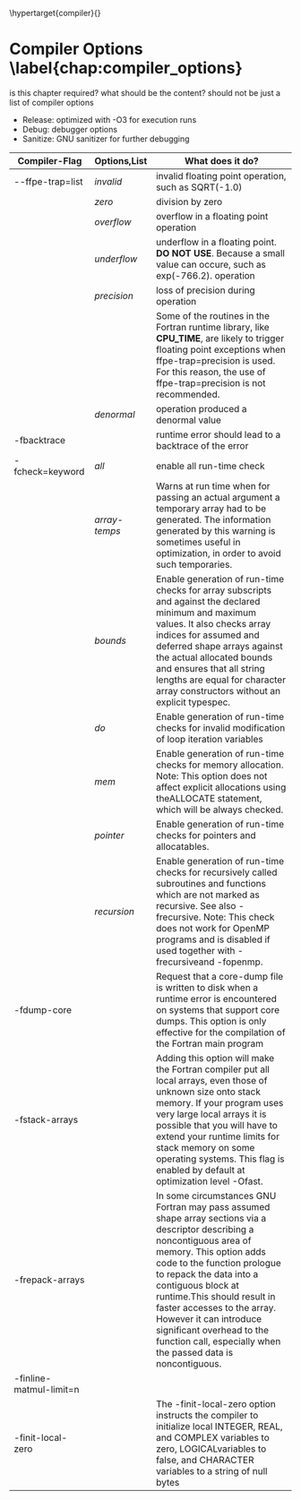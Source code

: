 \hypertarget{compiler}{}

# Compiler Options \label{chap:compiler_options}

is this chapter required? what should be the content? should not be just a list of compiler options

* Release: optimized with -O3 for execution runs
* Debug: debugger options
* Sanitize: GNU sanitizer for further debugging
  
|            Compiler-Flag           |     Options,List     |                                                                                                                                                                                                  What does it do?                                                                                                                                                                                                  |
| ---------------------------------- | -------------------- |                                                                                                                                                 -------------------------------------------------------------------------------------------------------------------                                                                                                                                                |
|          --ffpe-trap=list          |       *invalid*      |                                                                                                                                                                                invalid floating point operation, such as SQRT(-1.0)                                                                                                                                                                                |
|                                    |        *zero*        |                                                                                                                                                                                                  division by zero                                                                                                                                                                                                  |
|                                    |      *overflow*      |                                                                                                                                                                                       overflow in a floating point operation                                                                                                                                                                                       |
|                                    |      *underflow*     |                                                                                                                                                   underflow in a floating point. **DO NOT USE**. Because a small value can occure, such as exp(-766.2). operation                                                                                                                                                  |
|                                    |      *precision*     |                                                                                                                                                                                         loss of precision during operation                                                                                                                                                                                         |
|                                    |                      |                                                                                            Some of the routines in the Fortran runtime library, like **CPU_TIME**, are likely to trigger floating point exceptions when ffpe-trap=precision is used. For this reason, the use of ffpe-trap=precision is not recommended.                                                                                           |
|                                    |      *denormal*      |                                                                                                                                                                                         operation produced a denormal value                                                                                                                                                                                        |
|             -fbacktrace            |                      |                                                                                                                                                                                runtime error should lead to a backtrace of the error                                                                                                                                                                               |
|           -fcheck=keyword          |         *all*        |                                                                                                                                                                                              enable all run-time check                                                                                                                                                                                             |
|                                    |     *array-temps*    |                                                                                                   Warns at run time when for passing an actual argument a temporary array had to be generated. The information generated by this warning is sometimes useful in optimization, in order to avoid such temporaries.                                                                                                  |
|                                    |       *bounds*       |                                         Enable generation of run-time checks for array subscripts and against the declared minimum and maximum values. It also checks array indices for assumed and deferred shape arrays against the actual allocated bounds and ensures that all string lengths are equal for character array constructors without an explicit typespec.                                         |
|                                    |         *do*         |                                                                                                                                                              Enable generation of run-time checks for invalid modification of loop iteration variables                                                                                                                                                             |
|                                    |         *mem*        |                                                                                                                    Enable generation of run-time checks for memory allocation. Note: This option does not affect explicit allocations using theALLOCATE statement, which will be always checked.                                                                                                                   |
|                                    |       *pointer*      |                                                                                                                                                                         Enable generation of run-time checks for pointers and allocatables.                                                                                                                                                                        |
|                                    |      *recursion*     |                                                                          Enable generation of run-time checks for recursively called subroutines and functions which are not marked as recursive. See also -frecursive. Note: This check does not work for OpenMP programs and is disabled if used together with -frecursiveand -fopenmp.                                                                          |
|             -fdump-core            |                      |                                                                                                       Request that a core-dump file is written to disk when a runtime error is encountered on systems that support core dumps. This option is only effective for the compilation of the Fortran main program                                                                                                       |
|           -fstack-arrays           |                      |                                    Adding this option will make the Fortran compiler put all local arrays, even those of unknown size onto stack memory. If your program uses very large local arrays it is possible that you will have to extend your runtime limits for stack memory on some operating systems. This flag is enabled by default at optimization level -Ofast.                                    |
|           -frepack-arrays          |                      | In some circumstances GNU Fortran may pass assumed shape array sections via a descriptor describing a noncontiguous area of memory. This option adds code to the function prologue to repack the data into a contiguous block at runtime.This should result in faster accesses to the array. However it can introduce significant overhead to the function call, especially when the passed data is noncontiguous. |
|       -finline-matmul-limit=n      |                      |                                                                                                                                                                                                                                                                                                                                                                                                                    |
|          -finit-local-zero         |                      |                                                                                                         The -finit-local-zero option instructs the compiler to initialize local INTEGER, REAL, and COMPLEX variables to zero, LOGICALvariables to false, and CHARACTER variables to a string of null bytes                                                                                                         |
